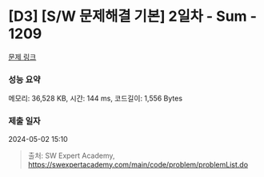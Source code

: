 # [D3] [S/W 문제해결 기본] 2일차 - Sum - 1209 

[문제 링크](https://swexpertacademy.com/main/code/problem/problemDetail.do?contestProbId=AV13_BWKACUCFAYh) 

### 성능 요약

메모리: 36,528 KB, 시간: 144 ms, 코드길이: 1,556 Bytes

### 제출 일자

2024-05-02 15:10



> 출처: SW Expert Academy, https://swexpertacademy.com/main/code/problem/problemList.do